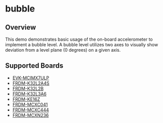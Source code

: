 # bubble

## Overview
This demo demonstrates basic usage of the on-board accelerometer to implement a bubble level. A bubble
level utilizes two axes to visually show deviation from a level plane (0 degrees) on a given axis.

## Supported Boards
- [EVK-MCIMX7ULP](../../_boards/evkmcimx7ulp/demo_apps/bubble/example_board_readme.md)
- [FRDM-K32L2A4S](../../_boards/frdmk32l2a4s/demo_apps/bubble/example_board_readme.md)
- [FRDM-K32L2B](../../_boards/frdmk32l2b/demo_apps/bubble/example_board_readme.md)
- [FRDM-K32L3A6](../../_boards/frdmk32l3a6/demo_apps/bubble/example_board_readme.md)
- [FRDM-KE16Z](../../_boards/frdmke16z/demo_apps/bubble/example_board_readme.md)
- [FRDM-MCXC041](../../_boards/frdmmcxc041/demo_apps/bubble/example_board_readme.md)
- [FRDM-MCXC444](../../_boards/frdmmcxc444/demo_apps/bubble/example_board_readme.md)
- [FRDM-MCXN236](../../_boards/frdmmcxn236/demo_apps/bubble/example_board_readme.md)
